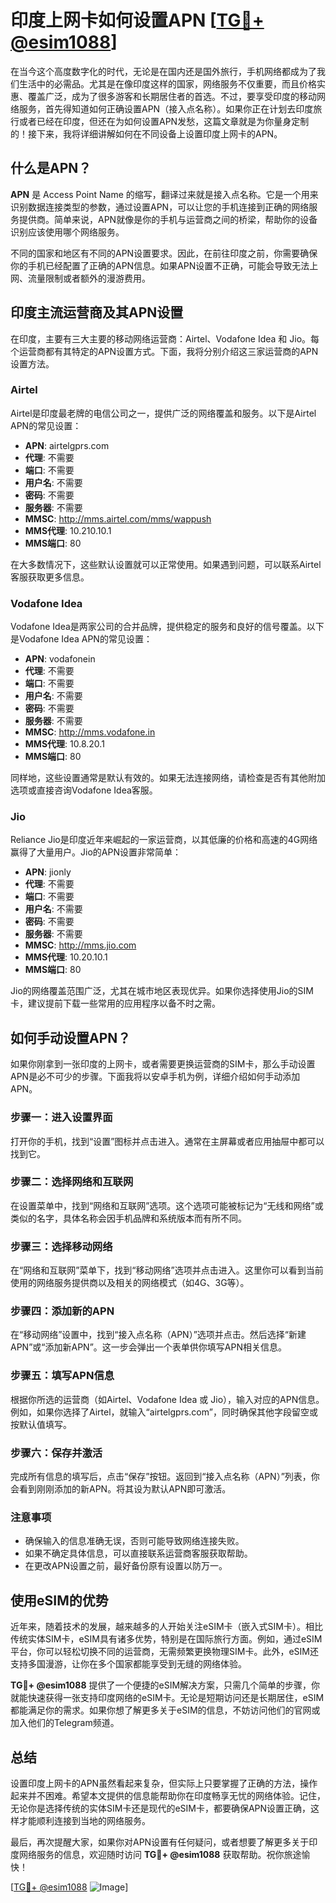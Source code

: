 # 印度上网卡如何设置APN [[TG💪+ @esim1088](https://t.me/s/esim1088)]

在当今这个高度数字化的时代，无论是在国内还是国外旅行，手机网络都成为了我们生活中的必需品。尤其是在像印度这样的国家，网络服务不仅重要，而且价格实惠、覆盖广泛，成为了很多游客和长期居住者的首选。不过，要享受印度的移动网络服务，首先得知道如何正确设置APN（接入点名称）。如果你正在计划去印度旅行或者已经在印度，但还在为如何设置APN发愁，这篇文章就是为你量身定制的！接下来，我将详细讲解如何在不同设备上设置印度上网卡的APN。

## 什么是APN？

**APN** 是 Access Point Name 的缩写，翻译过来就是接入点名称。它是一个用来识别数据连接类型的参数，通过设置APN，可以让您的手机连接到正确的网络服务提供商。简单来说，APN就像是你的手机与运营商之间的桥梁，帮助你的设备识别应该使用哪个网络服务。

不同的国家和地区有不同的APN设置要求。因此，在前往印度之前，你需要确保你的手机已经配置了正确的APN信息。如果APN设置不正确，可能会导致无法上网、流量限制或者额外的漫游费用。

## 印度主流运营商及其APN设置

在印度，主要有三大主要的移动网络运营商：Airtel、Vodafone Idea 和 Jio。每个运营商都有其特定的APN设置方式。下面，我将分别介绍这三家运营商的APN设置方法。

### Airtel

Airtel是印度最老牌的电信公司之一，提供广泛的网络覆盖和服务。以下是Airtel APN的常见设置：

- **APN**: airtelgprs.com  
- **代理**: 不需要  
- **端口**: 不需要  
- **用户名**: 不需要  
- **密码**: 不需要  
- **服务器**: 不需要  
- **MMSC**: http://mms.airtel.com/mms/wappush  
- **MMS代理**: 10.210.10.1  
- **MMS端口**: 80  

在大多数情况下，这些默认设置就可以正常使用。如果遇到问题，可以联系Airtel客服获取更多信息。

### Vodafone Idea

Vodafone Idea是两家公司的合并品牌，提供稳定的服务和良好的信号覆盖。以下是Vodafone Idea APN的常见设置：

- **APN**: vodafonein  
- **代理**: 不需要  
- **端口**: 不需要  
- **用户名**: 不需要  
- **密码**: 不需要  
- **服务器**: 不需要  
- **MMSC**: http://mms.vodafone.in  
- **MMS代理**: 10.8.20.1  
- **MMS端口**: 80  

同样地，这些设置通常是默认有效的。如果无法连接网络，请检查是否有其他附加选项或直接咨询Vodafone Idea客服。

### Jio

Reliance Jio是印度近年来崛起的一家运营商，以其低廉的价格和高速的4G网络赢得了大量用户。Jio的APN设置非常简单：

- **APN**: jionly  
- **代理**: 不需要  
- **端口**: 不需要  
- **用户名**: 不需要  
- **密码**: 不需要  
- **服务器**: 不需要  
- **MMSC**: http://mms.jio.com  
- **MMS代理**: 10.20.10.1  
- **MMS端口**: 80  

Jio的网络覆盖范围广泛，尤其在城市地区表现优异。如果你选择使用Jio的SIM卡，建议提前下载一些常用的应用程序以备不时之需。

## 如何手动设置APN？

如果你刚拿到一张印度的上网卡，或者需要更换运营商的SIM卡，那么手动设置APN是必不可少的步骤。下面我将以安卓手机为例，详细介绍如何手动添加APN。

### 步骤一：进入设置界面

打开你的手机，找到“设置”图标并点击进入。通常在主屏幕或者应用抽屉中都可以找到它。

### 步骤二：选择网络和互联网

在设置菜单中，找到“网络和互联网”选项。这个选项可能被标记为“无线和网络”或类似的名字，具体名称会因手机品牌和系统版本而有所不同。

### 步骤三：选择移动网络

在“网络和互联网”菜单下，找到“移动网络”选项并点击进入。这里你可以看到当前使用的网络服务提供商以及相关的网络模式（如4G、3G等）。

### 步骤四：添加新的APN

在“移动网络”设置中，找到“接入点名称（APN）”选项并点击。然后选择“新建APN”或“添加新APN”。这一步会弹出一个表单供你填写APN相关信息。

### 步骤五：填写APN信息

根据你所选的运营商（如Airtel、Vodafone Idea 或 Jio），输入对应的APN信息。例如，如果你选择了Airtel，就输入“airtelgprs.com”，同时确保其他字段留空或按默认值填写。

### 步骤六：保存并激活

完成所有信息的填写后，点击“保存”按钮。返回到“接入点名称（APN）”列表，你会看到刚刚添加的新APN。将其设为默认APN即可激活。

### 注意事项

- 确保输入的信息准确无误，否则可能导致网络连接失败。
- 如果不确定具体信息，可以直接联系运营商客服获取帮助。
- 在更改APN设置之前，最好备份原有设置以防万一。

## 使用eSIM的优势

近年来，随着技术的发展，越来越多的人开始关注eSIM卡（嵌入式SIM卡）。相比传统实体SIM卡，eSIM具有诸多优势，特别是在国际旅行方面。例如，通过eSIM平台，你可以轻松切换不同的运营商，无需频繁更换物理SIM卡。此外，eSIM还支持多国漫游，让你在多个国家都能享受到无缝的网络体验。

**TG💪+ @esim1088** 提供了一个便捷的eSIM解决方案，只需几个简单的步骤，你就能快速获得一张支持印度网络的eSIM卡。无论是短期访问还是长期居住，eSIM都能满足你的需求。如果你想了解更多关于eSIM的信息，不妨访问他们的官网或加入他们的Telegram频道。

## 总结

设置印度上网卡的APN虽然看起来复杂，但实际上只要掌握了正确的方法，操作起来并不困难。希望本文提供的信息能帮助你在印度畅享无忧的网络体验。记住，无论你是选择传统的实体SIM卡还是现代的eSIM卡，都要确保APN设置正确，这样才能顺利连接到当地的网络服务。

最后，再次提醒大家，如果你对APN设置有任何疑问，或者想要了解更多关于印度网络服务的信息，欢迎随时访问 **TG💪+ @esim1088** 获取帮助。祝你旅途愉快！

[[TG💪+ @esim1088](https://t.me/s/esim1088) ![Image](https://i.postimg.cc/4NQfJmqS/Snipaste-2025-05-13-00-14-12.png)]
